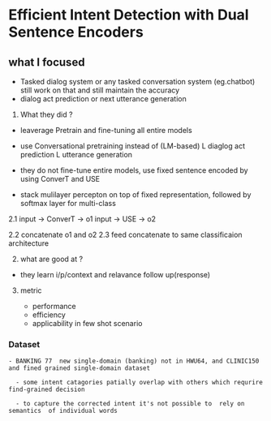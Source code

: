 # Efficient Intent Detection with Dual Sentence Encoders


## what I focused 
 - Tasked dialog system or any tasked conversation system (eg.chatbot) still work on that and still maintain the accuracy 
 - dialog act prediction or next utterance generation 

1. What they did ?

  - leaverage Pretrain and fine-tuning  all entire models 
  - use Conversational pretraining instead of (LM-based)
           L diaglog act prediction
           L utterance generation 
  
  - they do not fine-tune entire models, use fixed sentence encoded by  using ConverT and USE
 
  - stack mulilayer percepton on top of fixed representation, followed by softmax layer for multi-class  

  2.1
        input -> ConverT -> o1
        input -> USE -> o2 

  2.2  concatenate o1 and o2 
  2.3  feed concatenate to same classificaion architecture 
    
  
2. what are good at ?
 
  - they learn i/p/context and relavance follow up(response) 


3) metric 

    - performance 
    - efficiency
    - applicability in few shot scenario  

 
### Dataset 


    - BANKING 77  new single-domain (banking) not in HWU64, and CLINIC150 and fined grained single-domain dataset  
      
      - some intent catagories patially overlap with others which requrire find-grained decision 

      - to capture the corrected intent it's not possible to  rely on semantics  of individual words  



     
